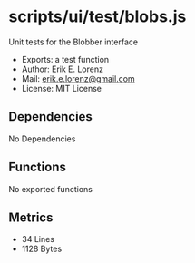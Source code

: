 # scripts/ui/test/blobs.js


Unit tests for the Blobber interface

* Exports: a test function
* Author: Erik E. Lorenz 
* Mail: <erik.e.lorenz@gmail.com>
* License: MIT License


## Dependencies

No Dependencies

## Functions

No exported functions

## Metrics

* 34 Lines
* 1128 Bytes

